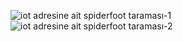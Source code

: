 ![iot adresine ait spiderfoot taraması-1](https://github.com/user-attachments/assets/1c5181d2-520f-4f5b-aca8-aedb231d8c6f)
![iot adresine ait spiderfoot taraması-2](https://github.com/user-attachments/assets/9fd242fa-9b0f-483e-84d1-ee9efb978e59)
